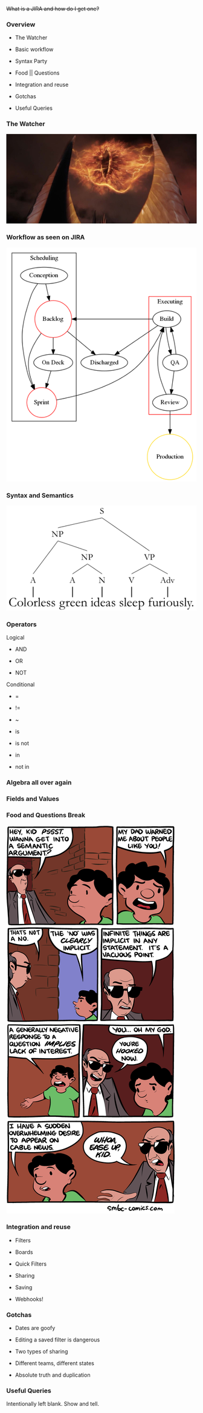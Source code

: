
~~What is a JIRA and how do I get one?~~


### Overview

-   <span>The Watcher</span>

-   <span>Basic workflow</span>

-   <span>Syntax Party</span>

-   <span>Food || Questions</span>

-   <span>Integration and reuse</span>

-   <span>Gotchas</span>

-   <span>Useful Queries</span>


### The Watcher

![image](eye_of_sauron.jpg)


### Workflow as seen on JIRA

![image](workflow.png)


### Syntax and Semantics

![image](sleep.png)


### Operators

Logical

-   <span>AND</span>

-   <span>OR</span>

-   <span>NOT</span>

Conditional

-   =

-   !=

-   ~

-   is

-   is not

-   in

-   not in


### Algebra all over again


### Fields and Values


### Food and Questions Break

![image](comic.png)


### Integration and reuse

-   <span>Filters</span>

-   <span>Boards</span>

-   <span>Quick Filters</span>

-   <span>Sharing</span>

-   <span>Saving</span>

-   <span>Webhooks!</span>


### Gotchas

-   <span>Dates are goofy</span>

-   <span>Editing a saved filter is dangerous</span>

-   <span>Two types of sharing</span>

-   <span>Different teams, different states</span>

-   <span>Absolute truth and duplication</span>

### Useful Queries

Intentionally left blank. Show and tell.
